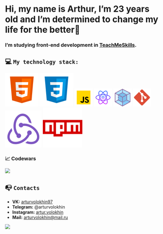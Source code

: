 # Hi, my name is Arthur, I’m 23 years old and I’m determined to change my life for the better👋

### I’m studying front-end development in [TeachMeSkills](https://teachmeskills.by/).

## 💻 `My technology stack:`

<a href="https://html.spec.whatwg.org/" title="HTML5"><img src="https://github.com/arturvolokhin/images/blob/main/icons/html.svg" /></a>
<a href="https://www.w3.org/Style/CSS/Overview.en.html" title="CSS3"><img src="https://github.com/arturvolokhin/images/blob/main/icons/css.svg" /></a>
<a href="https://www.javascript.com/" title="JavaScript"><img src="https://github.com/arturvolokhin/images/blob/main/icons/js.svg" width="60px" /></a>
<a href="https://reactjs.org/" title="React"><img src="https://github.com/arturvolokhin/images/blob/main/icons/react.svg" width="60px" /></a>
<a href="https://webpack.js.org/" title="Webpack"><img src="https://github.com/arturvolokhin/images/blob/main/icons/webpack.svg" width="60px"/></a>
<a href="https://git-scm.com/" title="Git"><img src="https://github.com/arturvolokhin/images/blob/main/icons/git.svg" width="60px" /></a>
<a href="https://redux.js.org/" title="Redux"><img src="https://github.com/arturvolokhin/images/blob/main/icons/redux.svg" /></a>
<a href="https://www.npmjs.com/" title="Npm"><img src="https://github.com/arturvolokhin/images/blob/main/icons/npm.svg" /></a>

### 📈 Codewars
<img src='https://www.codewars.com/users/arturvolokhin/badges/large'>

## 📭 `Contacts`
- **VK:** <a href="https://vk.com/arturvolokhin97" target="_blank">arturvolokhin97</a>
- **Telegram:** @arturvolokhin
- **Instagram:** <a href="instagram.com/artur.volokhin" target="_blank">artur.volokhin</a>
- **Mail:** arturvolokhin@mail.ru


<img src='https://github-readme-stats.vercel.app/api?username=arturvolokhin&&show_icons=true'>
